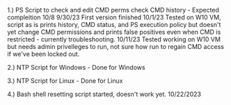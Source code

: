 1.) PS Script to check and edit CMD perms check CMD history - Expected compleition 10/8 
9/30/23
First version finished
10/1/23
Tested on W10 VM, script as is prints history, CMD status, and PS execution policy but doesn't yet change CMD permissions and prints false positives even when CMD is restricted - currently troubleshooting.
10/11/23
Tested working on W10 VM but needs admin privelleges to run, not sure how run to regain CMD access if we've been locked out. 


2.) NTP Script for Windows - Done for Windows

3.) NTP Script for Linux - Done for Linux

4.) Bash shell resetting script started, doesn't work yet. 10/22/2023
